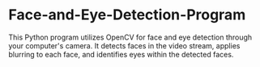 # Face-and-Eye-Detection-Program
This Python program utilizes OpenCV for face and eye detection through your computer's camera. It detects faces in the video stream, applies blurring to each face, and identifies eyes within the detected faces.
